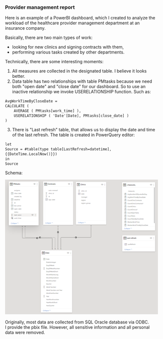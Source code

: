 ### Provider management report

Here is an example of a PowerBI dashboard, which I created to analyze the workload of the healthcare provider management department at an insurance company. 

Basically, there are two main types of work:
- looking for new clinics and signing contracts with them,
- performing various tasks created by other departments. 

Technically, there are some interesting moments:
1. All measures are collected in the designated table. I believe it looks better. 
2. Data table has two relationships with table PMtasks because we need both "open date" and "close date" for our dashboard. So to use an inactive relationship we invoke USERELATIONSHIP function.
Such as: 
```
AvgWorkTimeByCloseDate =
CALCULATE (
    AVERAGE ( PMtasks[work_time] ),
    USERELATIONSHIP ( 'Date'[Date], PMtasks[close_date] )
)
```
3. There is "Last refresh" table, that allows us to display the date and time of the last refresh. The table is created in PowerQuery editor:
```
let
Source = #table(type table[LastRefresh=datetime], {{DateTime.LocalNow()}})
in
Source

```

Schema:

![Schema](https://github.com/AndreyDyachkov/PowerBI_dashboards/blob/main/provider_management_report/schema.png)

Originally, most data are collected from SQL Oracle database via ODBC.  
I provide the pbix file. However, all sensitive information and all personal data were removed.

